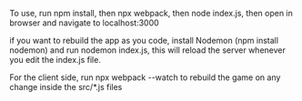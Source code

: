 To use, run npm install, then npx webpack, then node index.js, then open in browser and navigate to localhost:3000


if you want to rebuild the app as you code, install Nodemon (npm install nodemon) and run nodemon index.js, this will reload the server whenever you edit the index.js file.

For the client side, run npx webpack --watch to rebuild the game on any change inside the src/\*.js files
